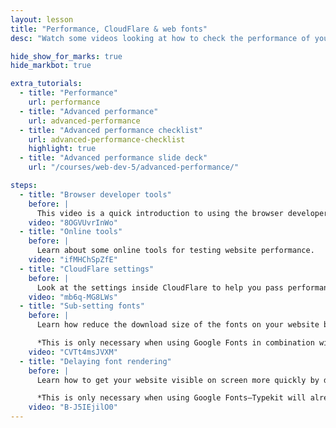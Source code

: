 ```yaml
---
layout: lesson
title: "Performance, CloudFlare & web fonts"
desc: "Watch some videos looking at how to check the performance of your website, set up CloudFlare for better performance & delaying font loading."

hide_show_for_marks: true
hide_markbot: true

extra_tutorials:
  - title: "Performance"
    url: performance
  - title: "Advanced performance"
    url: advanced-performance
  - title: "Advanced performance checklist"
    url: advanced-performance-checklist
    highlight: true
  - title: "Advanced performance slide deck"
    url: "/courses/web-dev-5/advanced-performance/"

steps:
  - title: "Browser developer tools"
    before: |
      This video is a quick introduction to using the browser developer tools to test the performance of your website.
    video: "8OGVUvrInWo"
  - title: "Online tools"
    before: |
      Learn about some online tools for testing website performance.
    video: "ifMHChSpZfE"
  - title: "CloudFlare settings"
    before: |
      Look at the settings inside CloudFlare to help you pass performance tests.
    video: "mb6q-MG8LWs"
  - title: "Sub-setting fonts"
    before: |
      Learn how reduce the download size of the fonts on your website by removing all the extra characters that you don’t actually use on your website.

      *This is only necessary when using Google Fonts in combination with the “Delaying font rendering” technique described below.*
    video: "CVTt4msJVXM"
  - title: "Delaying font rendering"
    before: |
      Learn how to get your website visible on screen more quickly by delaying the web fonts from rendering.

      *This is only necessary when using Google Fonts—Typekit will already do this for you.*
    video: "B-J5IEjilO0"
---
```


